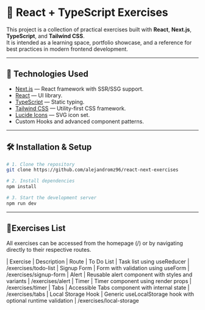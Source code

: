 # 🚀 React + TypeScript Exercises

This project is a collection of practical exercises built with **React**, **Next.js**, **TypeScript**, and **Tailwind CSS**.  
It is intended as a learning space, portfolio showcase, and a reference for best practices in modern frontend development.

---

## 📂 Technologies Used
- [Next.js](https://nextjs.org/) — React framework with SSR/SSG support.
- [React](https://react.dev/) — UI library.
- [TypeScript](https://www.typescriptlang.org/) — Static typing.
- [Tailwind CSS](https://tailwindcss.com/) — Utility-first CSS framework.
- [Lucide Icons](https://lucide.dev/) — SVG icon set.
- Custom Hooks and advanced component patterns.

---

## 🛠 Installation & Setup

```bash
# 1. Clone the repository
git clone https://github.com/alejandromz96/react-next-exercises

# 2. Install dependencies
npm install

# 3. Start the development server
npm run dev
```

---

## 📜Exercises List
All exercises can be accessed from the homepage (/) or by navigating directly to their respective routes.

| Exercise | Description | Route
| To Do List | Task list using useReducer | /exercises/todo-list
| Signup Form | Form with validation using useForm | /exercises/signup-form
| Alert | Reusable alert component with styles and variants | /exercises/alert
| Timer | Timer component using render props | /exercises/timer
| Tabs | Accessible Tabs component with internal state | /exercises/tabs
| Local Storage Hook | Generic useLocalStorage hook with optional runtime validation | /exercises/local-storage